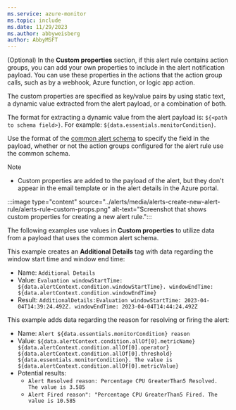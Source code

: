 ```yaml
---
ms.service: azure-monitor
ms.topic: include
ms.date: 11/29/2023
ms.author: abbyweisberg
author: AbbyMSFT
---
```


<a name="custom-props"></a>(Optional) In the **Custom properties** section, if this alert rule contains action groups, you can add your own properties to include in the alert notification payload. You can use these properties in the actions that the action group calls, such as by a webhook, Azure function, or logic app action.

The custom properties are specified as key/value pairs by using static text, a dynamic value extracted from the alert payload, or a combination of both.

The format for extracting a dynamic value from the alert payload is: `${<path to schema field>}`. For example: `${data.essentials.monitorCondition}`.

Use the format of the [common alert schema](../alerts/alerts-common-schema.md) to specify the field in the payload, whether or not the action groups configured for the alert rule use the common schema.

> [!NOTE]
> - Custom properties are added to the payload of the alert, but they don't appear in the email template or in the alert details in the Azure portal.

:::image type="content" source="../alerts/media/alerts-create-new-alert-rule/alerts-rule-custom-props.png" alt-text="Screenshot that shows custom properties for creating a new alert rule.":::

The following examples use values in **Custom properties** to utilize data from a payload that uses the common alert schema.

This example creates an **Additional Details** tag with data regarding the window start time and window end time:

- Name: `Additional Details`
- Value: `Evaluation windowStartTime: ${data.alertContext.condition.windowStartTime}. windowEndTime: ${data.alertContext.condition.windowEndTime}`
- Result: `AdditionalDetails:Evaluation windowStartTime: 2023-04-04T14:39:24.492Z. windowEndTime: 2023-04-04T14:44:24.492Z`

This example adds data regarding the reason for resolving or firing the alert:

- Name: `Alert ${data.essentials.monitorCondition} reason`
- Value: `${data.alertContext.condition.allOf[0].metricName} ${data.alertContext.condition.allOf[0].operator} ${data.alertContext.condition.allOf[0].threshold} ${data.essentials.monitorCondition}. The value is ${data.alertContext.condition.allOf[0].metricValue}`
- Potential results:
    - `Alert Resolved reason: Percentage CPU GreaterThan5 Resolved. The value is 3.585`
    - `Alert Fired reason": "Percentage CPU GreaterThan5 Fired. The value is 10.585`
